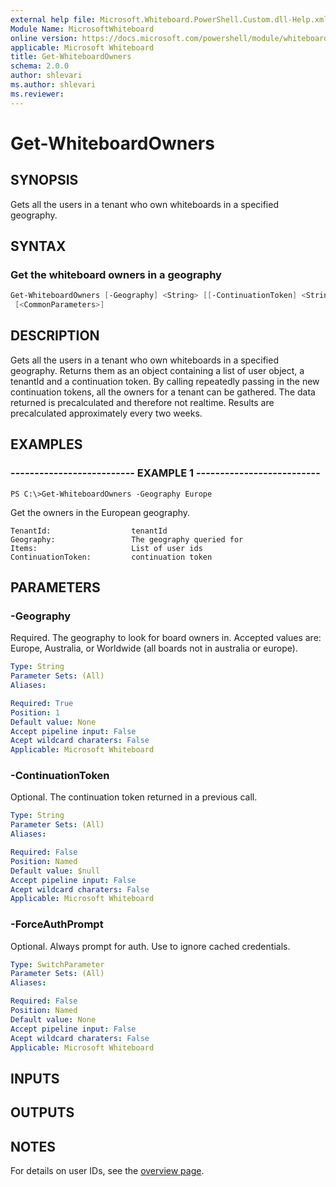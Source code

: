 ```yaml
---
external help file: Microsoft.Whiteboard.PowerShell.Custom.dll-Help.xml
Module Name: MicrosoftWhiteboard
online version: https://docs.microsoft.com/powershell/module/whiteboard/get-whiteboardowners
applicable: Microsoft Whiteboard
title: Get-WhiteboardOwners
schema: 2.0.0
author: shlevari
ms.author: shlevari
ms.reviewer:
---
```


# Get-WhiteboardOwners

## SYNOPSIS

Gets all the users in a tenant who own whiteboards in a specified geography.

## SYNTAX

### Get the whiteboard owners in a geography

```powershell
Get-WhiteboardOwners [-Geography] <String> [[-ContinuationToken] <String>] [-ForceAuthPrompt]
 [<CommonParameters>]
```

## DESCRIPTION

Gets all the users in a tenant who own whiteboards in a specified geography. Returns them as an object containing a list of user object, a tenantId and a continuation token. By calling repeatedly passing in the new continuation tokens, all the owners for a tenant can be gathered. The data returned is precalculated and therefore not realtime. Results are precalculated approximately every two weeks.

## EXAMPLES

### -------------------------- EXAMPLE 1 --------------------------

```
PS C:\>Get-WhiteboardOwners -Geography Europe
```

Get the owners in the European geography.

```output
TenantId:                  tenantId
Geography:                 The geography queried for
Items:                     List of user ids
ContinuationToken:         continuation token
```

## PARAMETERS

### -Geography
Required. The geography to look for board owners in. Accepted values are: Europe, Australia, or Worldwide (all boards not in australia or europe).

```yaml
Type: String
Parameter Sets: (All)
Aliases:

Required: True
Position: 1
Default value: None
Accept pipeline input: False
Acept wildcard charaters: False
Applicable: Microsoft Whiteboard
```

### -ContinuationToken

Optional. The continuation token returned in a previous call.

```yaml
Type: String
Parameter Sets: (All)
Aliases:

Required: False
Position: Named
Default value: $null
Accept pipeline input: False
Acept wildcard charaters: False
Applicable: Microsoft Whiteboard
```

### -ForceAuthPrompt

Optional. Always prompt for auth. Use to ignore cached credentials.

```yaml
Type: SwitchParameter
Parameter Sets: (All)
Aliases:

Required: False
Position: Named
Default value: None
Accept pipeline input: False
Acept wildcard charaters: False
Applicable: Microsoft Whiteboard
```

## INPUTS

## OUTPUTS

## NOTES

For details on user IDs, see the [overview page](../../docs-conceptual/overview.md).
